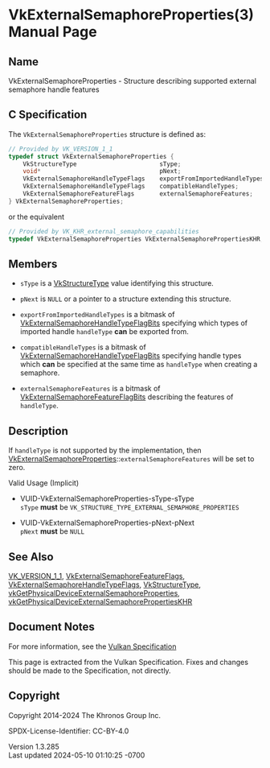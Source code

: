 # VkExternalSemaphoreProperties(3) Manual Page

## Name

VkExternalSemaphoreProperties - Structure describing supported external
semaphore handle features



## <a href="#_c_specification" class="anchor"></a>C Specification

The `VkExternalSemaphoreProperties` structure is defined as:

``` c
// Provided by VK_VERSION_1_1
typedef struct VkExternalSemaphoreProperties {
    VkStructureType                       sType;
    void*                                 pNext;
    VkExternalSemaphoreHandleTypeFlags    exportFromImportedHandleTypes;
    VkExternalSemaphoreHandleTypeFlags    compatibleHandleTypes;
    VkExternalSemaphoreFeatureFlags       externalSemaphoreFeatures;
} VkExternalSemaphoreProperties;
```

or the equivalent

``` c
// Provided by VK_KHR_external_semaphore_capabilities
typedef VkExternalSemaphoreProperties VkExternalSemaphorePropertiesKHR;
```

## <a href="#_members" class="anchor"></a>Members

- `sType` is a [VkStructureType](https://registry.khronos.org/vulkan/specs/1.3-extensions/man/html/VkStructureType.html) value identifying
  this structure.

- `pNext` is `NULL` or a pointer to a structure extending this
  structure.

- `exportFromImportedHandleTypes` is a bitmask of
  [VkExternalSemaphoreHandleTypeFlagBits](https://registry.khronos.org/vulkan/specs/1.3-extensions/man/html/VkExternalSemaphoreHandleTypeFlagBits.html)
  specifying which types of imported handle `handleType` **can** be
  exported from.

- `compatibleHandleTypes` is a bitmask of
  [VkExternalSemaphoreHandleTypeFlagBits](https://registry.khronos.org/vulkan/specs/1.3-extensions/man/html/VkExternalSemaphoreHandleTypeFlagBits.html)
  specifying handle types which **can** be specified at the same time as
  `handleType` when creating a semaphore.

- `externalSemaphoreFeatures` is a bitmask of
  [VkExternalSemaphoreFeatureFlagBits](https://registry.khronos.org/vulkan/specs/1.3-extensions/man/html/VkExternalSemaphoreFeatureFlagBits.html)
  describing the features of `handleType`.

## <a href="#_description" class="anchor"></a>Description

If `handleType` is not supported by the implementation, then
[VkExternalSemaphoreProperties](https://registry.khronos.org/vulkan/specs/1.3-extensions/man/html/VkExternalSemaphoreProperties.html)::`externalSemaphoreFeatures`
will be set to zero.

Valid Usage (Implicit)

- <a href="#VUID-VkExternalSemaphoreProperties-sType-sType"
  id="VUID-VkExternalSemaphoreProperties-sType-sType"></a>
  VUID-VkExternalSemaphoreProperties-sType-sType  
  `sType` **must** be `VK_STRUCTURE_TYPE_EXTERNAL_SEMAPHORE_PROPERTIES`

- <a href="#VUID-VkExternalSemaphoreProperties-pNext-pNext"
  id="VUID-VkExternalSemaphoreProperties-pNext-pNext"></a>
  VUID-VkExternalSemaphoreProperties-pNext-pNext  
  `pNext` **must** be `NULL`

## <a href="#_see_also" class="anchor"></a>See Also

[VK_VERSION_1_1](https://registry.khronos.org/vulkan/specs/1.3-extensions/man/html/VK_VERSION_1_1.html),
[VkExternalSemaphoreFeatureFlags](https://registry.khronos.org/vulkan/specs/1.3-extensions/man/html/VkExternalSemaphoreFeatureFlags.html),
[VkExternalSemaphoreHandleTypeFlags](https://registry.khronos.org/vulkan/specs/1.3-extensions/man/html/VkExternalSemaphoreHandleTypeFlags.html),
[VkStructureType](https://registry.khronos.org/vulkan/specs/1.3-extensions/man/html/VkStructureType.html),
[vkGetPhysicalDeviceExternalSemaphoreProperties](https://registry.khronos.org/vulkan/specs/1.3-extensions/man/html/vkGetPhysicalDeviceExternalSemaphoreProperties.html),
[vkGetPhysicalDeviceExternalSemaphorePropertiesKHR](https://registry.khronos.org/vulkan/specs/1.3-extensions/man/html/vkGetPhysicalDeviceExternalSemaphorePropertiesKHR.html)

## <a href="#_document_notes" class="anchor"></a>Document Notes

For more information, see the <a
href="https://registry.khronos.org/vulkan/specs/1.3-extensions/html/vkspec.html#VkExternalSemaphoreProperties"
target="_blank" rel="noopener">Vulkan Specification</a>

This page is extracted from the Vulkan Specification. Fixes and changes
should be made to the Specification, not directly.

## <a href="#_copyright" class="anchor"></a>Copyright

Copyright 2014-2024 The Khronos Group Inc.

SPDX-License-Identifier: CC-BY-4.0

Version 1.3.285  
Last updated 2024-05-10 01:10:25 -0700
